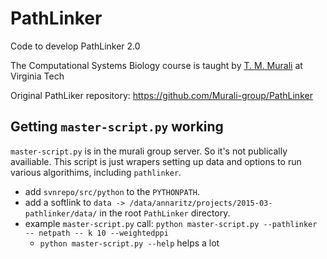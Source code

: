 # PathLinker

Code to develop PathLinker 2.0

The Computational Systems Biology course is taught by [T. M. Murali](http://bioinformatics.cs.vt.edu/~murali/)
at Virginia Tech

Original PathLiker repository: https://github.com/Murali-group/PathLinker

## Getting `master-script.py` working
`master-script.py` is in the murali group server.
So it's not publically availiable.
This script is just wrapers setting up data and options to run various algorithims, including `pathlinker`.

- add `svnrepo/src/python` to the `PYTHONPATH`.
- add a softlink to `data -> /data/annaritz/projects/2015-03-pathlinker/data/` in the root `PathLinker` directory.
- example `master-script.py` call: `python master-script.py --pathlinker -- netpath -- k 10 --weightedppi`
  - `python master-script.py --help` helps a lot
